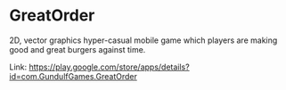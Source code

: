 # GreatOrder

2D, vector graphics hyper-casual mobile game which players are making good and great burgers against time.

Link: https://play.google.com/store/apps/details?id=com.GundulfGames.GreatOrder
